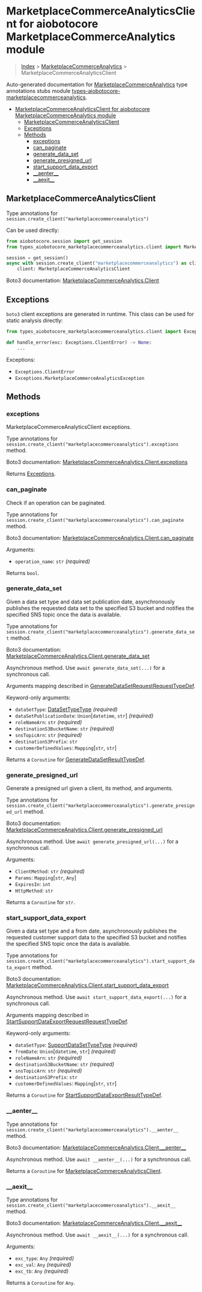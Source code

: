 <a id="marketplacecommerceanalyticsclient-for-aiobotocore-marketplacecommerceanalytics-module"></a>

# MarketplaceCommerceAnalyticsClient for aiobotocore MarketplaceCommerceAnalytics module

> [Index](../README.md) > [MarketplaceCommerceAnalytics](./README.md) >
> MarketplaceCommerceAnalyticsClient

Auto-generated documentation for
[MarketplaceCommerceAnalytics](https://boto3.amazonaws.com/v1/documentation/api/latest/reference/services/marketplacecommerceanalytics.html#MarketplaceCommerceAnalytics)
type annotations stubs module
[types-aiobotocore-marketplacecommerceanalytics](https://pypi.org/project/types-aiobotocore-marketplacecommerceanalytics/).

- [MarketplaceCommerceAnalyticsClient for aiobotocore MarketplaceCommerceAnalytics module](#marketplacecommerceanalyticsclient-for-aiobotocore-marketplacecommerceanalytics-module)
  - [MarketplaceCommerceAnalyticsClient](#marketplacecommerceanalyticsclient)
  - [Exceptions](#exceptions)
  - [Methods](#methods)
    - [exceptions](#exceptions)
    - [can_paginate](#can_paginate)
    - [generate_data_set](#generate_data_set)
    - [generate_presigned_url](#generate_presigned_url)
    - [start_support_data_export](#start_support_data_export)
    - [\_\_aenter\_\_](#__aenter__)
    - [\_\_aexit\_\_](#__aexit__)

<a id="marketplacecommerceanalyticsclient"></a>

## MarketplaceCommerceAnalyticsClient

Type annotations for `session.create_client("marketplacecommerceanalytics")`

Can be used directly:

```python
from aiobotocore.session import get_session
from types_aiobotocore_marketplacecommerceanalytics.client import MarketplaceCommerceAnalyticsClient

session = get_session()
async with session.create_client("marketplacecommerceanalytics") as client:
    client: MarketplaceCommerceAnalyticsClient
```

Boto3 documentation:
[MarketplaceCommerceAnalytics.Client](https://boto3.amazonaws.com/v1/documentation/api/latest/reference/services/marketplacecommerceanalytics.html#MarketplaceCommerceAnalytics.Client)

<a id="exceptions"></a>

## Exceptions

`boto3` client exceptions are generated in runtime. This class can be used for
static analysis directly:

```python
from types_aiobotocore_marketplacecommerceanalytics.client import Exceptions

def handle_error(exc: Exceptions.ClientError) -> None:
    ...
```

Exceptions:

- `Exceptions.ClientError`
- `Exceptions.MarketplaceCommerceAnalyticsException`

<a id="methods"></a>

## Methods

<a id="exceptions"></a>

### exceptions

MarketplaceCommerceAnalyticsClient exceptions.

Type annotations for
`session.create_client("marketplacecommerceanalytics").exceptions` method.

Boto3 documentation:
[MarketplaceCommerceAnalytics.Client.exceptions](https://boto3.amazonaws.com/v1/documentation/api/latest/reference/services/marketplacecommerceanalytics.html#MarketplaceCommerceAnalytics.Client.exceptions)

Returns [Exceptions](#exceptions).

<a id="can\_paginate"></a>

### can_paginate

Check if an operation can be paginated.

Type annotations for
`session.create_client("marketplacecommerceanalytics").can_paginate` method.

Boto3 documentation:
[MarketplaceCommerceAnalytics.Client.can_paginate](https://boto3.amazonaws.com/v1/documentation/api/latest/reference/services/marketplacecommerceanalytics.html#MarketplaceCommerceAnalytics.Client.can_paginate)

Arguments:

- `operation_name`: `str` *(required)*

Returns `bool`.

<a id="generate\_data\_set"></a>

### generate_data_set

Given a data set type and data set publication date, asynchronously publishes
the requested data set to the specified S3 bucket and notifies the specified
SNS topic once the data is available.

Type annotations for
`session.create_client("marketplacecommerceanalytics").generate_data_set`
method.

Boto3 documentation:
[MarketplaceCommerceAnalytics.Client.generate_data_set](https://boto3.amazonaws.com/v1/documentation/api/latest/reference/services/marketplacecommerceanalytics.html#MarketplaceCommerceAnalytics.Client.generate_data_set)

Asynchronous method. Use `await generate_data_set(...)` for a synchronous call.

Arguments mapping described in
[GenerateDataSetRequestRequestTypeDef](./type_defs.md#generatedatasetrequestrequesttypedef).

Keyword-only arguments:

- `dataSetType`: [DataSetTypeType](./literals.md#datasettypetype) *(required)*
- `dataSetPublicationDate`: `Union`\[`datetime`, `str`\] *(required)*
- `roleNameArn`: `str` *(required)*
- `destinationS3BucketName`: `str` *(required)*
- `snsTopicArn`: `str` *(required)*
- `destinationS3Prefix`: `str`
- `customerDefinedValues`: `Mapping`\[`str`, `str`\]

Returns a `Coroutine` for
[GenerateDataSetResultTypeDef](./type_defs.md#generatedatasetresulttypedef).

<a id="generate\_presigned\_url"></a>

### generate_presigned_url

Generate a presigned url given a client, its method, and arguments.

Type annotations for
`session.create_client("marketplacecommerceanalytics").generate_presigned_url`
method.

Boto3 documentation:
[MarketplaceCommerceAnalytics.Client.generate_presigned_url](https://boto3.amazonaws.com/v1/documentation/api/latest/reference/services/marketplacecommerceanalytics.html#MarketplaceCommerceAnalytics.Client.generate_presigned_url)

Asynchronous method. Use `await generate_presigned_url(...)` for a synchronous
call.

Arguments:

- `ClientMethod`: `str` *(required)*
- `Params`: `Mapping`\[`str`, `Any`\]
- `ExpiresIn`: `int`
- `HttpMethod`: `str`

Returns a `Coroutine` for `str`.

<a id="start\_support\_data\_export"></a>

### start_support_data_export

Given a data set type and a from date, asynchronously publishes the requested
customer support data to the specified S3 bucket and notifies the specified SNS
topic once the data is available.

Type annotations for
`session.create_client("marketplacecommerceanalytics").start_support_data_export`
method.

Boto3 documentation:
[MarketplaceCommerceAnalytics.Client.start_support_data_export](https://boto3.amazonaws.com/v1/documentation/api/latest/reference/services/marketplacecommerceanalytics.html#MarketplaceCommerceAnalytics.Client.start_support_data_export)

Asynchronous method. Use `await start_support_data_export(...)` for a
synchronous call.

Arguments mapping described in
[StartSupportDataExportRequestRequestTypeDef](./type_defs.md#startsupportdataexportrequestrequesttypedef).

Keyword-only arguments:

- `dataSetType`: [SupportDataSetTypeType](./literals.md#supportdatasettypetype)
  *(required)*
- `fromDate`: `Union`\[`datetime`, `str`\] *(required)*
- `roleNameArn`: `str` *(required)*
- `destinationS3BucketName`: `str` *(required)*
- `snsTopicArn`: `str` *(required)*
- `destinationS3Prefix`: `str`
- `customerDefinedValues`: `Mapping`\[`str`, `str`\]

Returns a `Coroutine` for
[StartSupportDataExportResultTypeDef](./type_defs.md#startsupportdataexportresulttypedef).

<a id="\_\_aenter\_\_"></a>

### \_\_aenter\_\_

Type annotations for
`session.create_client("marketplacecommerceanalytics").__aenter__` method.

Boto3 documentation:
[MarketplaceCommerceAnalytics.Client.\_\_aenter\_\_](https://boto3.amazonaws.com/v1/documentation/api/latest/reference/services/marketplacecommerceanalytics.html#MarketplaceCommerceAnalytics.Client.__aenter__)

Asynchronous method. Use `await __aenter__(...)` for a synchronous call.

Returns a `Coroutine` for
[MarketplaceCommerceAnalyticsClient](#marketplacecommerceanalyticsclient).

<a id="\_\_aexit\_\_"></a>

### \_\_aexit\_\_

Type annotations for
`session.create_client("marketplacecommerceanalytics").__aexit__` method.

Boto3 documentation:
[MarketplaceCommerceAnalytics.Client.\_\_aexit\_\_](https://boto3.amazonaws.com/v1/documentation/api/latest/reference/services/marketplacecommerceanalytics.html#MarketplaceCommerceAnalytics.Client.__aexit__)

Asynchronous method. Use `await __aexit__(...)` for a synchronous call.

Arguments:

- `exc_type`: `Any` *(required)*
- `exc_val`: `Any` *(required)*
- `exc_tb`: `Any` *(required)*

Returns a `Coroutine` for `Any`.
